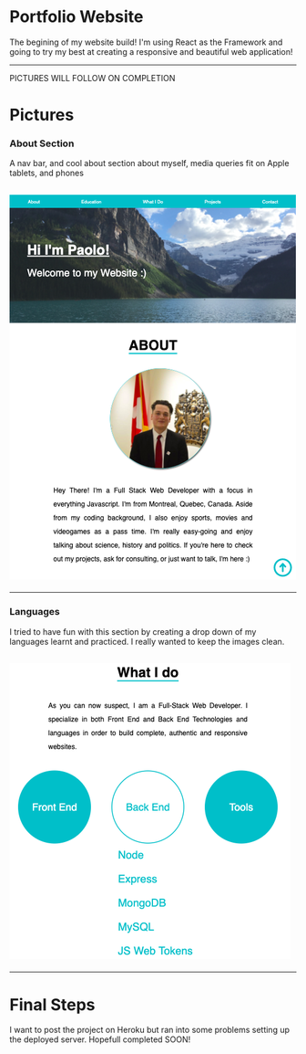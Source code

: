 # Portfolio Website

The begining of my website build! I'm using React as the Framework and going to try my best at creating a responsive and beautiful web application!

---

PICTURES WILL FOLLOW ON COMPLETION

# Pictures

### About Section

A nav bar, and cool about section about myself, media queries fit on Apple tablets, and phones

## <img src="client/public/about.png" alt="aboutsection">

---

### Languages

I tried to have fun with this section by creating a drop down of my languages learnt and practiced. I really wanted to keep the images clean.

## <img src="client/public/projectbub.png" alt="photoProjects">

---

# Final Steps

I want to post the project on Heroku but ran into some problems setting up the deployed server. Hopefull completed SOON!
